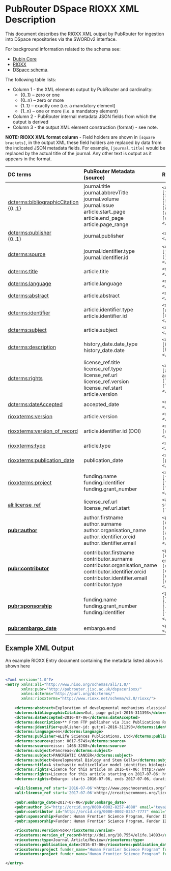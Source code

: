 # PubRouter DSpace RIOXX XML Description

This document describes the RIOXX XML output by PubRouter for ingestion into DSpace repositories via the SWORDv2 interface. 
 
For background information related to the schema see:

* [Dubin Core](http://dublincore.org/documents/dcmi-terms/)
* [RIOXX](http://www.rioxx.net/)
* [DSpace schema](https://wiki.duraspace.org/display/DSDOC4x/Metadata+and+Bitstream+Format+Registries).

The following table lists:
* Column 1 - the XML elements output by PubRouter and cardinality:
	* {0..1} – zero or one
	* {0..n} – zero or more
	* {1..1} – exactly one (i.e. a mandatory element)
	* {1..n} – one or more (i.e. a mandatory element)
* Column 2 - PubRouter internal metadata JSON fields from which the output is derived
* Column 3 - the output XML element construction (format) - see note. 

**NOTE: RIOXX XML format column** - Field holders are shown in `[square brackets]`, in the output XML these field holders are replaced by data from the indicated JSON metadata fields.  For example, `[journal.title]` would be replaced by the actual title of the journal.  Any other text is output as it appears in the format.




| DC terms | PubRouter Metadata (source) | RIOXX XML Format |
|:-----------------------------|:-------------------------|:------------------------------------------------------------|
| [dcterms:bibliographicCitation](http://dublincore.org/documents/dcmi-terms/#terms-bibliographicCitation)<br>{0..1} | journal.title <br> journal.abbrevTitle <br> journal.volume <br> journal.issue <br> article.start_page  <br> article.end_page  <br> article.page_range <br>  | `<dcterms:bibliographicCitation>[journal.title], volume [journal.volume], issue [journal.issue], page [article.start_page]-[article.end_page] or [article.page_range] </dcterms:bibliographicCitation>`|
| [dcterms:publisher](http://dublincore.org/documents/dcmi-terms/#terms-publisher) <br>{0..1}| journal.publisher | `<dcterms:publisher>[journal.publisher] </dcterms:publisher>` |
| [dcterms:source](http://dublincore.org/documents/dcmi-terms/#terms-source) | journal.identifier.type <br> journal.identifier.id  | `<dcterms:source>[journal.identifier.type]: [journal.identifier.id] </dcterms:source>` |
| [dcterms:title](http://dublincore.org/documents/dcmi-terms/#terms-title) | article.title | `<dcterms:title> [article.title] </dcterms:title>` |
| [dcterms:language](http://dublincore.org/documents/dcmi-terms/#terms-language) | article.language | `<dcterms:language>[article.language] </dcterms:language>` |
| [dcterms:abstract](http://dublincore.org/documents/dcmi-terms/#terms-abstract) | article.abstract | `<dcterms:abstract>[article.abstract] </dcterms:abstract>` |
| [dcterms:identifier](http://dublincore.org/documents/dcmi-terms/#terms-identifier) | article.identifier.type <br> article.identifier.id  | `<dcterms:identifier>[article.identifier.type]: [article.identifier.id] </dcterms:identifier>` |
| [dcterms:subject](http://dublincore.org/documents/dcmi-terms/#terms-subject) |  article.subject | `<dcterms:subject>[article.subject] </dcterms:subject>` |
|[dcterms:description](http://dublincore.org/documents/dcmi-terms/#terms-description)  | history_date.date_type <br> history_date.date | `<dcterms:description>History: [history_date.date_type], [history_date.date] </dcterms:description>` |
| [dcterms:rights](http://dublincore.org/documents/dcmi-terms/#terms-rights) | license_ref.title <br> license_ref.type <br> license_ref.url <br> license_ref.version <br> license_ref.start <br> article.version | `<dcterms:rights>License for [article.version] version of this article: starting on: [license_ref.start] [license_ref.url] [license_ref.type] [license_ref.title] </dcterms:rights>` |
| [dcterms:dateAccepted](http://dublincore.org/documents/dcmi-terms/#terms-dateAccepted) | accepted_date | `<dcterms:dateAccepted>[accepted_date] </dcterms:dateAccepted>` |
| [rioxxterms:version](http://www.rioxx.net/schema/v2.0/rioxxterms/rioxxterms_.html#version) | article.version | `<rioxxterms:version>[article.version] </rioxxterms:version>` |
| [rioxxterms:version_of_record](http://www.rioxx.net/schema/v2.0/rioxxterms/rioxxterms_.html#version-of-record) | article.identifier.id (DOI) | `<rioxxterms:version_of_record>Version: [article.identifier.id] </rioxxterms:version_of_record>` |
| [rioxxterms:type](http://www.rioxx.net/schema/v2.0/rioxxterms/rioxxterms_.html#type)  | article.type | `<rioxxterms:type>[article.type]</rioxxterms:type>` |
| [rioxxterms:publication_date](http://www.rioxx.net/schema/v2.0/rioxxterms/rioxxterms_.html#publication_date)  | publication_date | `<rioxxterms:publication_date> [publication_date] </rioxxterms:publication_date>` | 
| [rioxxterms:project](http://www.rioxx.net/schema/v2.0/rioxxterms/rioxxterms_.html#project)  | funding.name <br> funding.identifier <br> funding.grant_number  | `<rioxxterms:project funder_name="[funding.name]" funder_id="[funding.identifier.id (DOI)]">[funding.grant_number]</rioxxterms:project>` |
| [ali:license_ref](http://www.rioxx.net/schema/v2.0/rioxx/ali_1_0.html#license_ref) | license_ref.url <br> license_ref.url.start  | `<ali:license_ref start=”[license_ref.url.start]”> [license_ref.url] </ali:license_ref>` |
| **[pubr:author](http://)** | author.firstname <br> author.surname <br> author.organisation_name <br> author.identifier.orcid <br> author.identifier.email | `<pubr:author id="[author.identifier.id (orcid)]" email="[author.identifier.id (email)]">[author.surname], [author.firstname]; [author.organisation_name] </pubr:author>` |
| **[pubr:contributor](http://)** | contributor.firstname <br> contributor.surname <br> contributor.organisation_name <br> contributor.identifier.orcid <br> contributor.identifier.email <br> contributor.type | `<pubr:contributor id="[contributor.identifier.id (orcid)] email="[contributor.identifier.id (email)]">[contributor.type]: [contributor.surname], [contributor.firstname]; [contributor.organisation_name] </pubr:contributor>`  |
| **[pubr:sponsorship](http://)** | funding.name <br> funding.grant_number <br> funding.identifier | `<pubr:sponsorship>Funder: [funding.name], Grant no: [funding.grant_number], [funding.identifier.type]: [funding.identifier.id] </pubr:sponsorship>` |
| **[pubr:embargo_date](http://)** | embargo.end | `<pubr:embargo_date>[embargo.end]</dcterms:pubr:embargo_date>` |



## Example XML Output

An example RIOXX Entry document containing the metadata listed above is shown here

```xml

<?xml version="1.0"?>
<entry xmlns:ali="http://www.niso.org/schemas/ali/1.0/" 
	   xmlns:pubr="http://pubrouter.jisc.ac.uk/dspacerioxx/" 
	   xmlns:dcterms="http://purl.org/dc/terms/" 
	   xmlns:rioxxterms="http://www.rioxx.net/schema/v2.0/rioxx/">
	
	<dcterms:abstract>Exploration of developmental mechanisms classically relies on analysis of pattern regularities. Whether disorders induced by biological noise may carry information on building principles of developmental systems is an important debated question. Here, we addressed theoretically this question using phyllotaxis, the geometric arrangement of plant aerial organs, as a model system. Phyllotaxis arises from reiterative organogenesis driven by lateral inhibitions at the shoot apex. Motivated by recurrent observations of disorders in phyllotaxis patterns, we revisited in depth the classical deterministic view of phyllotaxis. We developed a stochastic model of primordia initiation at the shoot apex, integrating locality and stochasticity in the patterning system. This stochastic model recapitulates phyllotactic patterns, both regular and irregular, and makes quantitative predictions on the nature of disorders arising from noise. We further show that disorders in phyllotaxis instruct us on the parameters governing phyllotaxis dynamics, thus that disorders can reveal biological watermarks of developmental systems.</dcterms:abstract>
	<dcterms:bibliographicCitation>Gut, page gutjnl-2016-311393</dcterms:bibliographicCitation>
	<dcterms:dateAccepted>2016-07-06</dcterms:dateAccepted>
	<dcterms:description>** From FTP publisher via Jisc Publications Router.</dcterms:description>
	<dcterms:identifier>publisher-id: gutjnl-2016-311393</dcterms:identifier>
	<dcterms:language>en</dcterms:language>
	<dcterms:publisher>eLife Sciences Publications, Ltd</dcterms:publisher>
	<dcterms:source>pissn: 0017-5749</dcterms:source>
	<dcterms:source>eissn: 1468-3288</dcterms:source>
	<dcterms:subject>Pancreas</dcterms:subject>
	<dcterms:subject>PANCREATIC CANCER</dcterms:subject>
	<dcterms:subject>Developmental Biology and Stem Cells</dcterms:subject>
	<dcterms:title>A stochastic multicellular model identifies biological watermarks from disorders in self-organized patterns of phyllotaxis</dcterms:title>
	<dcterms:rights>Licence for this article on 2016-07-06: http://www.psychoceramics.org/license_v1.html/ </dcterms:rights>
	<dcterms:rights>Licence for this article starting on 2017-07-06: http://creativecommons.org/licenses/by/4.0/</dcterms:rights>
	<dcterms:rights>Embargo: starts 2016-07-06, ends 2017-07-06, duration 12 months from publication.</dcterms:rights>

	<ali:license_ref start='2016-07-06'>http://www.psychoceramics.org/license_v1.html/</ali:license_ref> 
	<ali:license_ref start='2017-07-06'>http://creativecommons.org/licenses/by/4.0/</ali:license_ref> 
	
	<pubr:embargo_date>2017-07-06</pubr:embargo_date> 
	<pubr:author id="http://orcid.org/0000-0002-8257-4088" email="teva@yahoo.com">Vernoux, Teva </pubr:author>
	<pubr:contributor id="http://orcid.org/0000-0002-8257-7777" email="johnsmith@yahoo.com">Smith, Bob </pubr:contributor>
	<pubr:sponsorship>Funder: Human Frontier Science Program, Funder ID: http://dx.doi.org/10.13039/100004412, Project: RGP0054-2013  </pubr:sponsorship>
	<pubr:sponsorship>Funder: Human Frontier Science Program, Funder ID: http://dx.doi.org/10.13039/100004412, Project: RGP8888-2013  </pubr:sponsorship>

	<rioxxterms:version>VoR</rioxxterms:version>
	<rioxxterms:version_of_record>http://doi.org/10.7554/elife.14093</rioxxterms:version_of_record>
	<rioxxterms:type>Journal Article/Review</rioxxterms:type>
	<rioxxterms:publication_date>2016-07-06</rioxxterms:publication_date>
	<rioxxterms:project funder_name="Human Frontier Science Program" funder_id="FundRef:http://dx.doi.org/10.13039/100004412">RGP0054-2013</rioxxterms:project>
	<rioxxterms:project funder_name="Human Frontier Science Program" funder_id="FundRef:http://dx.doi.org/10.13039/100004412">RGP8888-2013</rioxxterms:project>

</entry>

```

